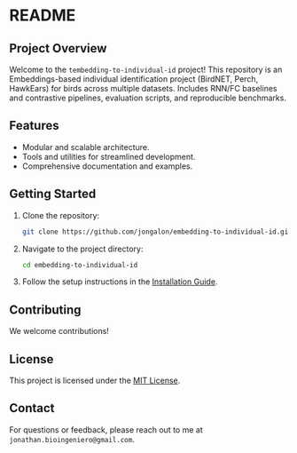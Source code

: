 # README

## Project Overview
Welcome to the `tembedding-to-individual-id` project! This repository is an Embeddings-based individual identification project (BirdNET, Perch, HawkEars) for birds across multiple datasets. Includes RNN/FC baselines and contrastive pipelines, evaluation scripts, and reproducible benchmarks.

## Features
- Modular and scalable architecture.
- Tools and utilities for streamlined development.
- Comprehensive documentation and examples.

## Getting Started
1. Clone the repository:
    ```bash
    git clone https://github.com/jongalon/embedding-to-individual-id.git
    ```
2. Navigate to the project directory:
    ```bash
    cd embedding-to-individual-id
    ```
3. Follow the setup instructions in the [Installation Guide](docs/INSTALL.md).

## Contributing
We welcome contributions! 

## License
This project is licensed under the [MIT License](LICENSE).

## Contact
For questions or feedback, please reach out to me at `jonathan.bioingeniero@gmail.com`.